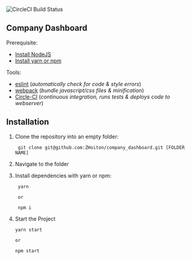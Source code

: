 ![CircleCI Build Status](https://circleci.com/gh/ZHoiton/company_dashboard/tree/master.svg?style=shield&?circle-token=6c9505355f44572478b3170448b2571b7e4f776f)
## Company Dashboard

Prerequisite:

- [Install NodeJS](https://nodejs.org/en/)
- [Install yarn or npm](https://yarnpkg.com/en/)

Tools:

- [eslint](http://eslint.org/) (*automatically check for code & style errors*)
- [webpack](https://webpack.github.io/) (*bundle javascript/css files & minification*)
- [Circle-CI](https://circleci.com/) (*continuous integration, runs tests & deploys code to webserver*)

## Installation
1. Clone the repository into an empty folder:

		git clone git@github.com:ZHoiton/company_dashboard.git [FOLDER NAME]

2. Navigate to the folder

3. Install dependencies with yarn or npm:

		yarn

		or 

		npm i

4.  Start the Project

		yarn start

		or 

		npm start

